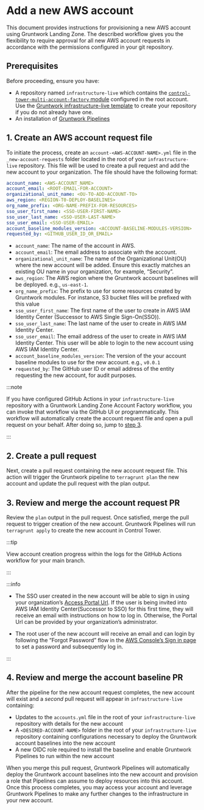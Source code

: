 # Add a new AWS account

This document provides instructions for provisioning a new AWS account using Gruntwork Landing Zone. The described workflow gives you the flexibility to require approval for all new AWS account requests in accordance with the permissions configured in your git repository.

## Prerequisites

Before proceeding, ensure you have:

- A repository named `infrastructure-live` which contains the [`control-tower-multi-account-factory` module](https://GitHub.com/gruntwork-io/terraform-aws-control-tower/tree/main/modules/landingzone/control-tower-multi-account-factory) configured in the root account. Use the [Gruntwork infrastructure-live template](/foundations/iac-foundations/initial-setup#infrastructure-live-template) to create your repository if you do not already have one.
- An installation of [Gruntwork Pipelines](/pipelines/overview)

## 1. Create an AWS account request file

To initiate the process, create an `account-<AWS-ACCOUNT-NAME>.yml` file in the `_new-account-requests` folder located in the root of your `infrastructure-live` repository. This file will be used to create a pull request and add the new account to your organization. The file should have the following format:

```yaml account-<AWS-ACCOUNT-NAME>.yml
account_name: <AWS-ACCOUNT_NAME>
account_email: <ROOT-EMAIL-FOR-ACCOUNT>
organizational_unit_name: <OU-TO-ADD-ACCOUNT-TO>
aws_region: <REGION-T0-DEPLOY-BASELINES>
org_name_prefix: <ORG-NAME-PREFIX-FOR-RESOURCES>
sso_user_first_name: <SSO-USER-FIRST-NAME>
sso_user_last_name: <SSO-USER-LAST-NAME>
sso_user_email: <SSO-USER-EMAIL>
account_baseline_modules_version: <ACCOUNT-BASELINE-MODULES-VERSION>
requested_by: <GITHUB_USER_ID_OR_EMAIL>
```

- `account_name`: The name of the account in AWS.
- `account_email`: The email address to associate with the account.
- `organizational_unit_name`: The name of the Organizational Unit(OU) where the new account will be added. Ensure this exactly matches an existing OU name in your organization, for example, “Security”.
- `aws_region`: The AWS region where the Gruntwork account baselines will be deployed. e.g., `us-east-1`.
- `org_name_prefix`: The prefix to use for some resources created by Gruntwork modules. For instance, S3 bucket files will be prefixed with this value
- `sso_user_first_name`: The first name of the user to create in AWS IAM Identity Center (Successor to AWS Single Sign-On(SSO)).
- `sso_user_last_name`: The last name of the user to create in AWS IAM Identity Center.
- `sso_user_email`: The email address of the user to create in AWS IAM Identity Center. This user will be able to login to the new account using AWS IAM Identity Center.
- `account_baseline_modules_version`: The version of the your account baseline modules to use for the new account. e.g., `v0.0.1`
- `requested_by`: The GitHub user ID or email address of the entity requesting the new account, for audit purposes.

:::note

If you have configured GitHub Actions in your `infrastructure-live` repository with a Gruntwork Landing Zone Account Factory workflow, you can invoke that workflow via the GitHub UI or programmatically. This workflow will automatically create the account request file and open a pull request on your behalf. After doing so, jump to [step 3](#3-review-and-merge-the-account-request-pr).

:::

## 2. Create a pull request

Next, create a pull request containing the new account request file. This action will trigger the Gruntwork pipeline to `terragrunt plan` the new account and update the pull request with the plan output.

## 3. Review and merge the account request PR

Review the `plan` output in the pull request. Once satisfied, merge the pull request to trigger creation of the new account. Gruntwork Pipelines will run `terragrunt apply` to create the new account in Control Tower.

:::tip

View account creation progress within the logs for the GitHub Actions workflow for your main branch.

:::

:::info

- The SSO user created in the new account will be able to sign in using your organization’s [Access Portal Url](https://docs.aws.amazon.com/signin/latest/userguide/sign-in-urls-defined.html#access-portal-url). If the user is being invited into AWS IAM Identity Center(Successor to SSO) for this first time, they will receive an email with instructions on how to log in. Otherwise, the Portal Url can be provided by your organization’s administrator.

- The root user of the new account will receive an email and can login by following the “Forgot Password” flow in the [AWS Console’s Sign in page](https://console.aws.amazon.com/) to set a password and subsequently log in.
<!-- https://docs.aws.amazon.com/controltower/latest/userguide/root-login.html -->

:::

## 4. Review and merge the account baseline PR

After the pipeline for the new account request completes, the new account will exist and a _second_ pull request will appear in `infrastructure-live` containing:

- Updates to the `accounts.yml` file in the root of your `infrastructure-live` repository with details for the new account
- A `<DESIRED-ACCOUNT-NAME>` folder in the root of your `infrastructure-live` repository containing configurations necessary to deploy the Gruntwork account baselines into the new account
- A new OIDC role required to install the baseline and enable Gruntwork Pipelines to run within the new account

When you merge this pull request, Gruntwork Pipelines will automatically deploy the Gruntwork account baselines into the new account and provision a role that Pipelines can assume to deploy resources into this account. Once this process completes, you may access your account and leverage Gruntwork Pipelines to make any further changes to the infrastructure in your new account.


<!-- ##DOCS-SOURCER-START
{
  "sourcePlugin": "local-copier",
  "hash": "b0f9f3a65742e7429a01def54e06d25b"
}
##DOCS-SOURCER-END -->
